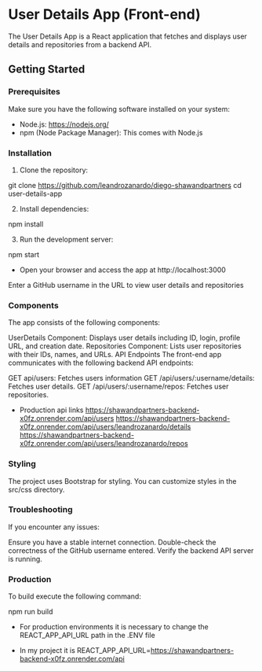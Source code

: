 # User Details App (Front-end)

The User Details App is a React application that fetches and displays user details and repositories from a backend API.

## Getting Started

### Prerequisites

Make sure you have the following software installed on your system:

- Node.js: https://nodejs.org/
- npm (Node Package Manager): This comes with Node.js

### Installation

1. Clone the repository:

git clone https://github.com/leandrozanardo/diego-shawandpartners
cd user-details-app

2. Install dependencies:

npm install

3. Run the development server:

npm start

- Open your browser and access the app at http://localhost:3000

Enter a GitHub username in the URL to view user details and repositories

### Components
The app consists of the following components:

UserDetails Component: Displays user details including ID, login, profile URL, and creation date.
Repositories Component: Lists user repositories with their IDs, names, and URLs.
API Endpoints
The front-end app communicates with the following backend API endpoints:

GET api/users: Fetches users information
GET /api/users/:username/details: Fetches user details.
GET /api/users/:username/repos: Fetches user repositories.

- Production api links
https://shawandpartners-backend-x0fz.onrender.com/api/users
https://shawandpartners-backend-x0fz.onrender.com/api/users/leandrozanardo/details
https://shawandpartners-backend-x0fz.onrender.com/api/users/leandrozanardo/repos

### Styling

The project uses Bootstrap for styling. You can customize styles in the src/css directory.

### Troubleshooting

If you encounter any issues:

Ensure you have a stable internet connection.
Double-check the correctness of the GitHub username entered.
Verify the backend API server is running.

### Production

To build execute the following command:

npm run build

- For production environments it is necessary to change the REACT_APP_API_URL path in the .ENV file

- In my project it is REACT_APP_API_URL=https://shawandpartners-backend-x0fz.onrender.com/api

